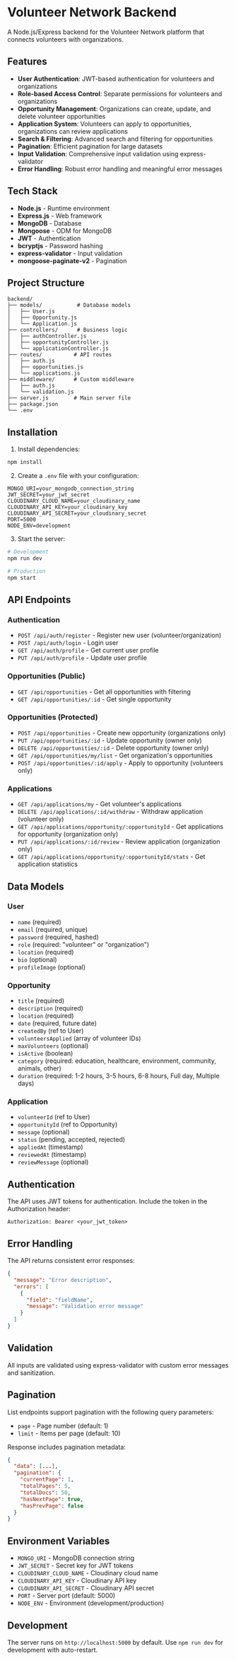 # Volunteer Network Backend

A Node.js/Express backend for the Volunteer Network platform that connects volunteers with organizations.

## Features

- **User Authentication**: JWT-based authentication for volunteers and organizations
- **Role-based Access Control**: Separate permissions for volunteers and organizations
- **Opportunity Management**: Organizations can create, update, and delete volunteer opportunities
- **Application System**: Volunteers can apply to opportunities, organizations can review applications
- **Search & Filtering**: Advanced search and filtering for opportunities
- **Pagination**: Efficient pagination for large datasets
- **Input Validation**: Comprehensive input validation using express-validator
- **Error Handling**: Robust error handling and meaningful error messages

## Tech Stack

- **Node.js** - Runtime environment
- **Express.js** - Web framework
- **MongoDB** - Database
- **Mongoose** - ODM for MongoDB
- **JWT** - Authentication
- **bcryptjs** - Password hashing
- **express-validator** - Input validation
- **mongoose-paginate-v2** - Pagination

## Project Structure

```
backend/
├── models/           # Database models
│   ├── User.js
│   ├── Opportunity.js
│   └── Application.js
├── controllers/      # Business logic
│   ├── authController.js
│   ├── opportunityController.js
│   └── applicationController.js
├── routes/          # API routes
│   ├── auth.js
│   ├── opportunities.js
│   └── applications.js
├── middleware/      # Custom middleware
│   ├── auth.js
│   └── validation.js
├── server.js        # Main server file
├── package.json
└── .env
```

## Installation

1. Install dependencies:
```bash
npm install
```

2. Create a `.env` file with your configuration:
```env
MONGO_URI=your_mongodb_connection_string
JWT_SECRET=your_jwt_secret
CLOUDINARY_CLOUD_NAME=your_cloudinary_name
CLOUDINARY_API_KEY=your_cloudinary_key
CLOUDINARY_API_SECRET=your_cloudinary_secret
PORT=5000
NODE_ENV=development
```

3. Start the server:
```bash
# Development
npm run dev

# Production
npm start
```

## API Endpoints

### Authentication
- `POST /api/auth/register` - Register new user (volunteer/organization)
- `POST /api/auth/login` - Login user
- `GET /api/auth/profile` - Get current user profile
- `PUT /api/auth/profile` - Update user profile

### Opportunities (Public)
- `GET /api/opportunities` - Get all opportunities with filtering
- `GET /api/opportunities/:id` - Get single opportunity

### Opportunities (Protected)
- `POST /api/opportunities` - Create new opportunity (organizations only)
- `PUT /api/opportunities/:id` - Update opportunity (owner only)
- `DELETE /api/opportunities/:id` - Delete opportunity (owner only)
- `GET /api/opportunities/my/list` - Get organization's opportunities
- `POST /api/opportunities/:id/apply` - Apply to opportunity (volunteers only)

### Applications
- `GET /api/applications/my` - Get volunteer's applications
- `DELETE /api/applications/:id/withdraw` - Withdraw application (volunteer only)
- `GET /api/applications/opportunity/:opportunityId` - Get applications for opportunity (organization only)
- `PUT /api/applications/:id/review` - Review application (organization only)
- `GET /api/applications/opportunity/:opportunityId/stats` - Get application statistics

## Data Models

### User
- `name` (required)
- `email` (required, unique)
- `password` (required, hashed)
- `role` (required: "volunteer" or "organization")
- `location` (required)
- `bio` (optional)
- `profileImage` (optional)

### Opportunity
- `title` (required)
- `description` (required)
- `location` (required)
- `date` (required, future date)
- `createdBy` (ref to User)
- `volunteersApplied` (array of volunteer IDs)
- `maxVolunteers` (optional)
- `isActive` (boolean)
- `category` (required: education, healthcare, environment, community, animals, other)
- `duration` (required: 1-2 hours, 3-5 hours, 6-8 hours, Full day, Multiple days)

### Application
- `volunteerId` (ref to User)
- `opportunityId` (ref to Opportunity)
- `message` (optional)
- `status` (pending, accepted, rejected)
- `appliedAt` (timestamp)
- `reviewedAt` (timestamp)
- `reviewMessage` (optional)

## Authentication

The API uses JWT tokens for authentication. Include the token in the Authorization header:

```
Authorization: Bearer <your_jwt_token>
```

## Error Handling

The API returns consistent error responses:

```json
{
  "message": "Error description",
  "errors": [
    {
      "field": "fieldName",
      "message": "Validation error message"
    }
  ]
}
```

## Validation

All inputs are validated using express-validator with custom error messages and sanitization.

## Pagination

List endpoints support pagination with the following query parameters:
- `page` - Page number (default: 1)
- `limit` - Items per page (default: 10)

Response includes pagination metadata:
```json
{
  "data": [...],
  "pagination": {
    "currentPage": 1,
    "totalPages": 5,
    "totalDocs": 50,
    "hasNextPage": true,
    "hasPrevPage": false
  }
}
```

## Environment Variables

- `MONGO_URI` - MongoDB connection string
- `JWT_SECRET` - Secret key for JWT tokens
- `CLOUDINARY_CLOUD_NAME` - Cloudinary cloud name
- `CLOUDINARY_API_KEY` - Cloudinary API key
- `CLOUDINARY_API_SECRET` - Cloudinary API secret
- `PORT` - Server port (default: 5000)
- `NODE_ENV` - Environment (development/production)

## Development

The server runs on `http://localhost:5000` by default. Use `npm run dev` for development with auto-restart. 